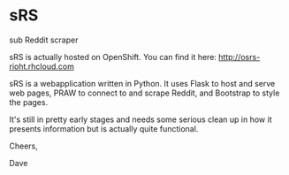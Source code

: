 # sRS
sub Reddit scraper

sRS is actually hosted on OpenShift. You can find it here: http://osrs-rioht.rhcloud.com

sRS is a webapplication written in Python. It uses Flask to host and serve web pages,
PRAW to connect to and scrape Reddit, and Bootstrap to style the pages.

It's still in pretty early stages and needs some serious clean up in how it presents information
but is actually quite functional.

Cheers,

Dave
